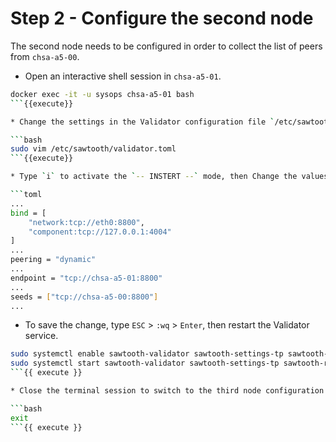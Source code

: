 # Step 2 - Configure the second node

The second node needs to be configured in order to collect the list of peers from `chsa-a5-00`. 

* Open an interactive shell session in `chsa-a5-01`.

```bash
docker exec -it -u sysops chsa-a5-01 bash
```{{execute}}

* Change the settings in the Validator configuration file `/etc/sawtooth/validator.toml`.

```bash
sudo vim /etc/sawtooth/validator.toml
```{{execute}}

* Type `i` to activate the `-- INSTERT --` mode, then Change the values as described below.

```toml
...
bind = [
    "network:tcp://eth0:8800",
    "component:tcp://127.0.0.1:4004"
]
...
peering = "dynamic"
...
endpoint = "tcp://chsa-a5-01:8800"
...
seeds = ["tcp://chsa-a5-00:8800"]
...
```

* To save the change, type `ESC` > `:wq` > `Enter`, then restart the Validator service.

```bash
sudo systemctl enable sawtooth-validator sawtooth-settings-tp sawtooth-rest-api
sudo systemctl start sawtooth-validator sawtooth-settings-tp sawtooth-rest-api
```{{ execute }}

* Close the terminal session to switch to the third node configuration.

```bash
exit
```{{ execute }}
